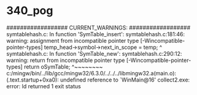 # 340_pog
##################
CURRENT_WARNINGS:
##################
symtablehash.c: In function 'SymTable_insert':
symtablehash.c:181:46: warning: assignment from incompatible pointer type [-Wincompatible-pointer-types]
             temp_head->symbol->next_in_scope = temp;
                                              ^
symtablehash.c: In function 'SymTable_new':
symtablehash.c:290:12: warning: return from incompatible pointer type [-Wincompatible-pointer-types]
     return oSymTable;
            ^~~~~~~~~
c:/mingw/bin/../lib/gcc/mingw32/6.3.0/../../../libmingw32.a(main.o):(.text.startup+0xa0): undefined reference to `WinMain@16'
collect2.exe: error: ld returned 1 exit status
